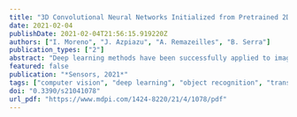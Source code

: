 ```yaml
---
title: "3D Convolutional Neural Networks Initialized from Pretrained 2D Convolutional Neural Networks for Classification of Industrial Parts"
date: 2021-02-04
publishDate: 2021-02-04T21:56:15.919220Z
authors: ["I. Moreno", "J. Azpiazu", "A. Remazeilles", "B. Serra"]
publication_types: ["2"]
abstract: "Deep learning methods have been successfully applied to image processing, mainly using 2D vision sensors. Recently, the rise of depth cameras and other similar 3D sensors has opened the field for new perception techniques. Nevertheless, 3D convolutional neural networks perform slightly worse than other 3D deep learning methods, and even worse than their 2D version. In this paper, we propose to improve 3D deep learning results by transferring the pretrained weights learned in 2D networks to their corresponding 3D version. Using an industrial object recognition context, we have analyzed different combinations of 3D convolutional networks (VGG16, ResNet, Inception ResNet, and EfficientNet), comparing the recognition accuracy. The highest accuracy is obtained with EfficientNetB0 using extrusion with an accuracy of 0.9217, which gives comparable results to state-of-the art methods. We also observed that the transfer approach enabled to improve the accuracy of the Inception ResNet 3D version up to 18% with respect to the score of the 3D approach alone."
featured: false
publication: "*Sensors, 2021*"
tags: ["computer vision", "deep learning", "object recognition", "transfer learning"]
doi: "0.3390/s21041078"
url_pdf: "https://www.mdpi.com/1424-8220/21/4/1078/pdf"
---
```

